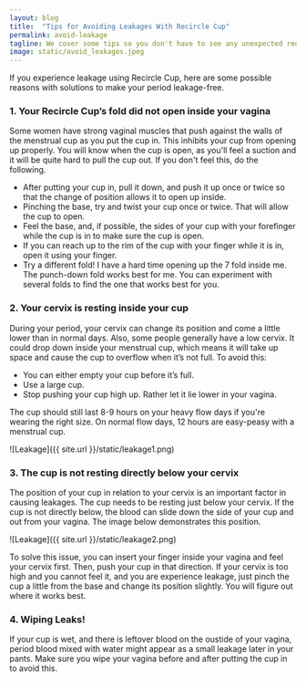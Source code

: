 ```yaml
---
layout: blog
title:  "Tips for Avoiding Leakages With Recircle Cup"
permalink: avoid-leakage
tagline: We cover some tips so you don't have to see any unexpected red!
image: static/avoid_leakages.jpeg
---
```


If you experience leakage using Recircle Cup, here are some possible reasons with solutions to make your period leakage-free.

### 1. Your Recircle Cup’s fold did not open inside your vagina

Some women have strong vaginal muscles that push against the walls of the menstrual cup as you put the cup in. This inhibits your cup from opening up properly. You will know when the cup is open, as you'll feel a suction and it will be quite hard to pull the cup out. If you don't feel this, do the following.

* After putting your cup in, pull it down, and push it up once or twice so that the change of position allows it to open up inside.
* Pinching the base, try and twist your cup once or twice. That will allow the cup to open.
* Feel the base, and, if possible, the sides of your cup with your forefinger while the cup is in to make sure the cup is open.
* If you can reach up to the rim of the cup with your finger while it is in, open it using your finger.
* Try a different fold! I have a hard time opening up the 7 fold inside me. The punch-down fold works best for me. You can experiment with several folds to find the one that works best for you.

### 2. Your cervix is resting inside your cup

During your period, your cervix can change its position and come a little lower than in normal days. Also, some people generally have a low cervix. It could drop down inside your menstrual cup, which means it will take up space and cause the cup to overflow when it’s not full. To avoid this:

* You can either empty your cup before it’s full.
* Use a large cup.
* Stop pushing your cup high up. Rather let it lie lower in your vagina.

The cup should still last 8-9 hours on your heavy flow days if you're wearing the right size. On normal flow days, 12 hours are easy-peasy with a menstrual cup.

![Leakage]({{ site.url }}/static/leakage1.png)

### 3. The cup is not resting directly below your cervix

The position of your cup in relation to your cervix is an important factor in causing leakages. The cup needs to be resting just below your cervix. If the cup is not directly below, the blood can slide down the side of your cup and out from your vagina. The image below demonstrates this position.

![Leakage]({{ site.url }}/static/leakage2.png)

To solve this issue, you can insert your finger inside your vagina and feel your cervix first. Then, push your cup in that direction. If your cervix is too high and you cannot feel it, and you are experience leakage, just pinch the cup a little from the base and change its position slightly. You will figure out where it works best.


### 4. Wiping Leaks!

If your cup is wet, and there is leftover blood on the oustide of your vagina, period blood mixed with water might appear as a small leakage later in your pants. Make sure you wipe your vagina before and after putting the cup in to avoid this.


